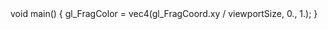 <script src="../shader-sketch.js"></script>

<shader-sketch>
    <fragment-shader>
        void main() {
            gl_FragColor = vec4(gl_FragCoord.xy / viewportSize, 0., 1.);
        }
    </fragment-shader>
</shader-sketch>